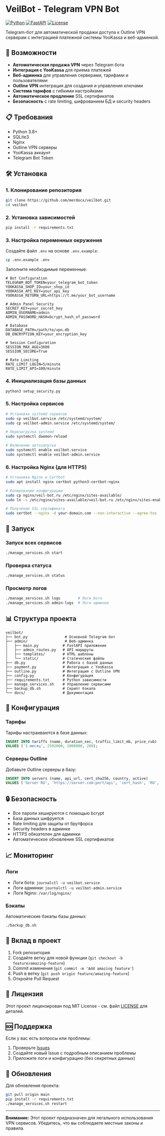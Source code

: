 # VeilBot - Telegram VPN Bot

[![Python](https://img.shields.io/badge/Python-3.8+-blue.svg)](https://www.python.org/downloads/)
[![FastAPI](https://img.shields.io/badge/FastAPI-0.111.0+-green.svg)](https://fastapi.tiangolo.com/)
[![License](https://img.shields.io/badge/License-MIT-yellow.svg)](LICENSE)

Telegram-бот для автоматической продажи доступа к Outline VPN серверам с интеграцией платежной системы YooKassa и веб-админкой.

## 🚀 Возможности

- **Автоматическая продажа VPN** через Telegram бота
- **Интеграция с YooKassa** для приема платежей
- **Веб-админка** для управления серверами, тарифами и пользователями
- **Outline VPN** интеграция для создания и управления ключами
- **Система тарифов** с гибкими настройками
- **Автоматическое продление** SSL сертификатов
- **Безопасность** с rate limiting, шифрованием БД и security headers

## 📋 Требования

- Python 3.8+
- SQLite3
- Nginx
- Outline VPN серверы
- YooKassa аккаунт
- Telegram Bot Token

## 🛠 Установка

### 1. Клонирование репозитория

```bash
git clone https://github.com/merdocx/veilbot.git
cd veilbot
```

### 2. Установка зависимостей

```bash
pip install -r requirements.txt
```

### 3. Настройка переменных окружения

Создайте файл `.env` на основе `.env.example`:

```bash
cp .env.example .env
```

Заполните необходимые переменные:

```env
# Bot Configuration
TELEGRAM_BOT_TOKEN=your_telegram_bot_token
YOOKASSA_SHOP_ID=your_shop_id
YOOKASSA_API_KEY=your_api_key
YOOKASSA_RETURN_URL=https://t.me/your_bot_username

# Admin Panel Security
SECRET_KEY=your_secret_key
ADMIN_USERNAME=admin
ADMIN_PASSWORD_HASH=bcrypt_hash_of_password

# Database
DATABASE_PATH=/path/to/vpn.db
DB_ENCRYPTION_KEY=your_encryption_key

# Session Configuration
SESSION_MAX_AGE=3600
SESSION_SECURE=True

# Rate Limiting
RATE_LIMIT_LOGIN=5/minute
RATE_LIMIT_API=100/minute
```

### 4. Инициализация базы данных

```bash
python3 setup_security.py
```

### 5. Настройка сервисов

```bash
# Установка systemd сервисов
sudo cp veilbot.service /etc/systemd/system/
sudo cp veilbot-admin.service /etc/systemd/system/

# Перезагрузка systemd
sudo systemctl daemon-reload

# Включение автозапуска
sudo systemctl enable veilbot.service
sudo systemctl enable veilbot-admin.service
```

### 6. Настройка Nginx (для HTTPS)

```bash
# Установка Nginx и Certbot
sudo apt install nginx certbot python3-certbot-nginx

# Копирование конфигурации
sudo cp nginx/veil-bot.ru /etc/nginx/sites-available/
sudo ln -s /etc/nginx/sites-available/veil-bot.ru /etc/nginx/sites-enabled/

# Получение SSL сертификата
sudo certbot --nginx -d your-domain.com --non-interactive --agree-tos
```

## 🚀 Запуск

### Запуск всех сервисов

```bash
./manage_services.sh start
```

### Проверка статуса

```bash
./manage_services.sh status
```

### Просмотр логов

```bash
./manage_services.sh logs        # Логи бота
./manage_services.sh admin-logs  # Логи админки
```

## 📊 Структура проекта

```
veilbot/
├── bot.py                 # Основной Telegram бот
├── admin/                 # Веб-админка
│   ├── main.py           # FastAPI приложение
│   ├── admin_routes.py   # API маршруты
│   ├── templates/        # HTML шаблоны
│   └── static/           # Статические файлы
├── db.py                 # Работа с базой данных
├── payment.py            # Интеграция с YooKassa
├── outline.py            # Интеграция с Outline VPN
├── config.py             # Конфигурация
├── requirements.txt      # Python зависимости
├── manage_services.sh    # Управление сервисами
├── backup_db.sh          # Скрипт бэкапа
└── docs/                 # Документация
```

## 🔧 Конфигурация

### Тарифы

Тарифы настраиваются в базе данных:

```sql
INSERT INTO tariffs (name, duration_sec, traffic_limit_mb, price_rub) 
VALUES ('1 месяц', 2592000, 1000000, 200);
```

### Серверы Outline

Добавьте Outline серверы в базу:

```sql
INSERT INTO servers (name, api_url, cert_sha256, country, active) 
VALUES ('Server RU', 'https://server.com:port/api', 'cert_hash', 'RU', 1);
```

## 🔒 Безопасность

- Все пароли хешируются с помощью bcrypt
- База данных шифруется
- Rate limiting для защиты от брутфорса
- Security headers в админке
- HTTPS обязателен для админки
- Автоматическое обновление SSL сертификатов

## 📈 Мониторинг

### Логи

- Логи бота: `journalctl -u veilbot.service`
- Логи админки: `journalctl -u veilbot-admin.service`
- Логи Nginx: `/var/log/nginx/`

### Бэкапы

Автоматические бэкапы базы данных:

```bash
./backup_db.sh
```

## 🤝 Вклад в проект

1. Fork репозитория
2. Создайте ветку для новой функции (`git checkout -b feature/amazing-feature`)
3. Commit изменения (`git commit -m 'Add amazing feature'`)
4. Push в ветку (`git push origin feature/amazing-feature`)
5. Откройте Pull Request

## 📄 Лицензия

Этот проект лицензирован под MIT License - см. файл [LICENSE](LICENSE) для деталей.

## 🆘 Поддержка

Если у вас есть вопросы или проблемы:

1. Проверьте [Issues](https://github.com/merdocx/veilbot/issues)
2. Создайте новый Issue с подробным описанием проблемы
3. Приложите логи и конфигурацию (без секретных данных)

## 🔄 Обновления

Для обновления проекта:

```bash
git pull origin main
pip install -r requirements.txt
./manage_services.sh restart
```

---

**Внимание:** Этот проект предназначен для легального использования VPN сервисов. Убедитесь, что вы соблюдаете местные законы и правила.